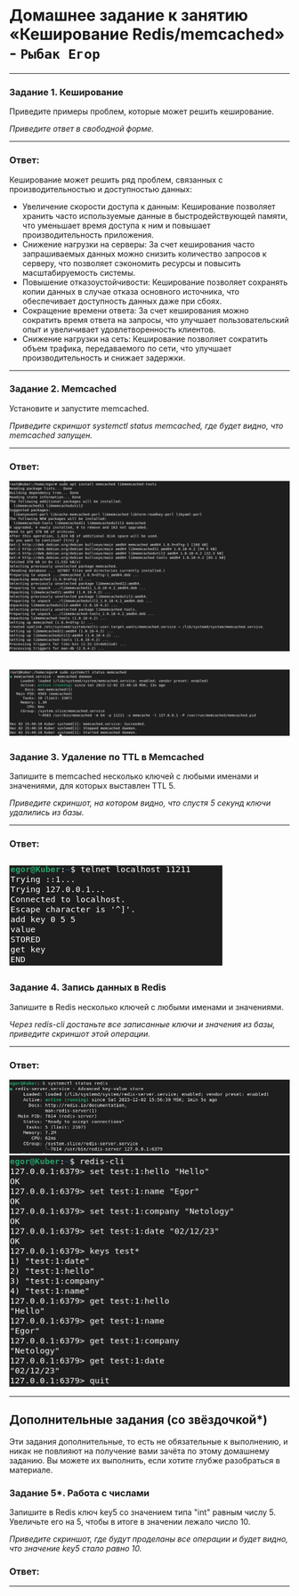 # Домашнее задание к занятию «Кеширование Redis/memcached» - `Рыбак Егор`




---

### Задание 1. Кеширование 

Приведите примеры проблем, которые может решить кеширование. 

*Приведите ответ в свободной форме.*

---
### Ответ:
Кеширование может решить ряд проблем, связанных с производительностью и доступностью данных:

- Увеличение скорости доступа к данным: Кеширование позволяет хранить часто используемые данные в быстродействующей памяти, что уменьшает время доступа к ним и повышает производительность приложения.
- Снижение нагрузки на серверы: За счет кеширования часто запрашиваемых данных можно снизить количество запросов к серверу, что позволяет сэкономить ресурсы и повысить масштабируемость системы.
- Повышение отказоустойчивости: Кеширование позволяет сохранять копии данных в случае отказа основного источника, что обеспечивает доступность данных даже при сбоях.
- Сокращение времени ответа: За счет кеширования можно сократить время ответа на запросы, что улучшает пользовательский опыт и увеличивает удовлетворенность клиентов.
- Снижение нагрузки на сеть: Кеширование позволяет сократить объем трафика, передаваемого по сети, что улучшает производительность и снижает задержки.

---

### Задание 2. Memcached

Установите и запустите memcached.

*Приведите скриншот systemctl status memcached, где будет видно, что memcached запущен.*

---
### Ответ:
![memcashed](https://github.com/RybakEgor/11_02_Redis-memcached/blob/main/img/memcashed.png)

![memcashed_service](https://github.com/RybakEgor/11_02_Redis-memcached/blob/main/img/memcashed_service.png)
---

### Задание 3. Удаление по TTL в Memcached

Запишите в memcached несколько ключей с любыми именами и значениями, для которых выставлен TTL 5. 

*Приведите скриншот, на котором видно, что спустя 5 секунд ключи удалились из базы.*

---
### Ответ:
![memcashed_keys](https://github.com/RybakEgor/11_02_Redis-memcached/blob/main/img/memcashed_keys.png)
---

### Задание 4. Запись данных в Redis

Запишите в Redis несколько ключей с любыми именами и значениями. 

*Через redis-cli достаньте все записанные ключи и значения из базы, приведите скриншот этой операции.*

---
### Ответ:
![redis_service](https://github.com/RybakEgor/11_02_Redis-memcached/blob/main/img/redis_service.png)
![redis_keys](https://github.com/RybakEgor/11_02_Redis-memcached/blob/main/img/redis_keys.png)

---

## Дополнительные задания (со звёздочкой*)
Эти задания дополнительные, то есть не обязательные к выполнению, и никак не повлияют на получение вами зачёта по этому домашнему заданию. Вы можете их выполнить, если хотите глубже разобраться в материале.

### Задание 5*. Работа с числами 

Запишите в Redis ключ key5 со значением типа "int" равным числу 5. Увеличьте его на 5, чтобы в итоге в значении лежало число 10.  

*Приведите скриншот, где будут проделаны все операции и будет видно, что значение key5 стало равно 10.*
### Ответ:

---

